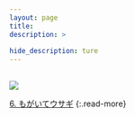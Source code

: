 ```yaml
---
layout: page
title: 
description: >
  
hide_description: ture
---
```

## 

<img src="/interviews/jp/WiiU/agmj/vol1/img/mainvisual5.jpg)" stype="border-radius: 12px;">


[6. もがいてウサギ](6.md)
{:.read-more}